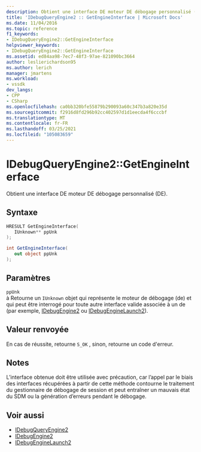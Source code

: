 ```yaml
---
description: Obtient une interface DE moteur DE débogage personnalisé (DE).
title: 'IDebugQueryEngine2 :: GetEngineInterface | Microsoft Docs'
ms.date: 11/04/2016
ms.topic: reference
f1_keywords:
- IDebugQueryEngine2::GetEngineInterface
helpviewer_keywords:
- IDebugQueryEngine2::GetEngineInterface
ms.assetid: ed84aa98-7ec7-48f3-97ae-821090bc3664
author: leslierichardson95
ms.author: lerich
manager: jmartens
ms.workload:
- vssdk
dev_langs:
- CPP
- CSharp
ms.openlocfilehash: ca0bb320bfe55879b290093a60c347b3a820e35d
ms.sourcegitcommit: f2916d8fd296b92cc402597d1d1eecda4f6cccbf
ms.translationtype: MT
ms.contentlocale: fr-FR
ms.lasthandoff: 03/25/2021
ms.locfileid: "105083659"
---
```

# <a name="idebugqueryengine2getengineinterface"></a>IDebugQueryEngine2::GetEngineInterface
Obtient une interface DE moteur DE débogage personnalisé (DE).

## <a name="syntax"></a>Syntaxe

```cpp
HRESULT GetEngineInterface( 
   IUnknown** ppUnk
);
```

```csharp
int GetEngineInterface( 
   out object ppUnk
);
```

## <a name="parameters"></a>Paramètres
`ppUnk`\
à Retourne un `IUnknown` objet qui représente le moteur de débogage (de) et qui peut être interrogé pour toute autre interface valide associée à un de (par exemple, [IDebugEngine2](../../../extensibility/debugger/reference/idebugengine2.md) ou [IDebugEngineLaunch2](../../../extensibility/debugger/reference/idebugenginelaunch2.md)).

## <a name="return-value"></a>Valeur renvoyée
 En cas de réussite, retourne `S_OK` , sinon, retourne un code d'erreur.

## <a name="remarks"></a>Notes
 L’interface obtenue doit être utilisée avec précaution, car l’appel par le biais des interfaces récupérées à partir de cette méthode contourne le traitement du gestionnaire de débogage de session et peut entraîner un mauvais état du SDM ou la génération d’erreurs pendant le débogage.

## <a name="see-also"></a>Voir aussi
- [IDebugQueryEngine2](../../../extensibility/debugger/reference/idebugqueryengine2.md)
- [IDebugEngine2](../../../extensibility/debugger/reference/idebugengine2.md)
- [IDebugEngineLaunch2](../../../extensibility/debugger/reference/idebugenginelaunch2.md)
